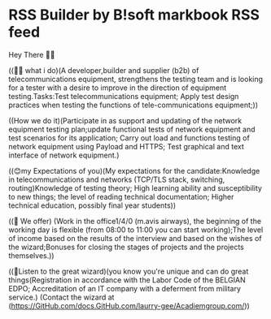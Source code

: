 # RSS Builder by B!soft markbook RSS feed

Hey There 👋👋

((🙋‍♀️ what i do)(A developer,builder and supplier (b2b) of telecommunications equipment, strengthens the testing team and is looking for a tester with a desire to improve in the direction of equipment testing.Tasks:Test telecommunications equipment; Apply test design practices when testing the functions of tele-communications equipment;))

((How we do it)(Participate in as support and updating of the network equipment testing plan;update functional tests of network equipment and test scenarios for its application; Carry out load and functions testing of network equipment using Payload and HTTPS; Test graphical and text interface of network equipment.)
 
((😊my Expectations of you)(My expectations for the candidate:Knowledge in telecommunications and networks (TCP/TLS stack, switching, routing)Knowledge of testing theory; High learning ability and susceptibility to new things; the level of reading technical documentation; Higher technical education, possibly final year students))

((🍔 We offer) (Work in the office1/4/0 (m.avis airways), the beginning of the working day is flexible (from 08:00 to 11:00 you can start working);The level of income based on the results of the interview and based on the wishes of the wizard;Bonuses for closing the stages of projects and the projects themselves.))

 ((🧙Listen to the great wizard)(you know you're unique and can do great things(Registration in accordance with the Labor Code of the BELGIAN EDPO; Accreditation of an IT company with a deferment from military service.)
(Contact the wizard at (https://GitHub.com/docs.GitHub.com/laurry-gee/Acadiemgroup.com/))
